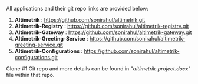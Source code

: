 All applications and their git repo links are provided below:

1. **Altimetrik** : https://github.com/sonirahul/altimetrik.git
2. **Altimetrik-Registry** : https://github.com/sonirahul/altimetrik-registry.git
3. **Altimetrik-Gateway** : https://github.com/sonirahul/altimetrik-gateway.git
4. **Altimetrik-Greeting-Service** : https://github.com/sonirahul/altimetrik-greeting-service.git
5. **Altimetrik-Configurations** : https://github.com/sonirahul/altimetrik-configurations.git

Clone #1 Git repo and more details can be found in "*altimetrik-project.docx*" file within that repo.